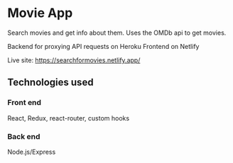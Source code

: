 # Movie App

Search movies and get info about them. Uses the OMDb api to get movies.

Backend for proxying API requests on Heroku
Frontend on Netlify

Live site: https://searchformovies.netlify.app/

## Technologies used

### Front end

React, Redux, react-router, custom hooks

### Back end

Node.js/Express
